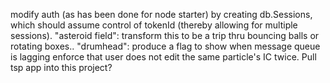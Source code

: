 modify auth (as has been done for node starter) by creating db.Sessions, which should assume control of tokenId (thereby allowing for multiple sessions).
"asteroid field": transform this to be a trip thru bouncing balls or rotating boxes..
"drumhead":
    produce a flag to show when message queue is lagging
    enforce that user does not edit the same particle's IC twice.
Pull tsp app into this project?
